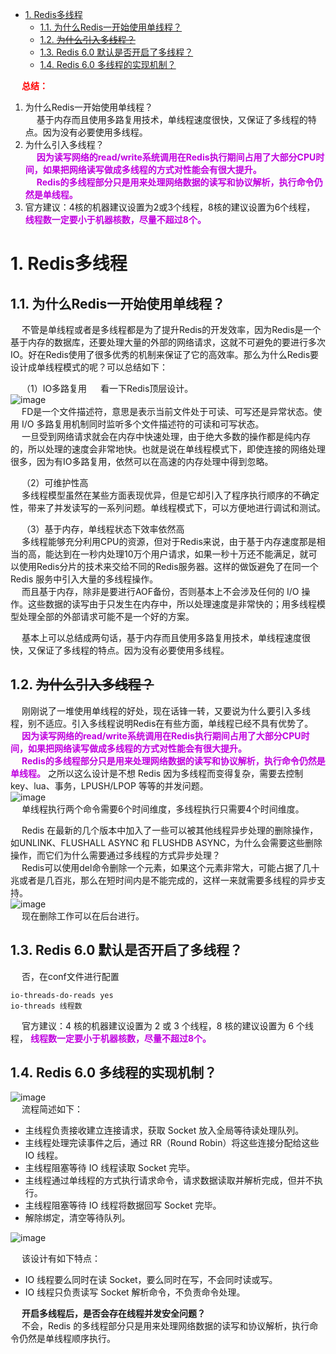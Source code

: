 
<!-- TOC -->

- [1. Redis多线程](#1-redis多线程)
    - [1.1. 为什么Redis一开始使用单线程？](#11-为什么redis一开始使用单线程)
    - [1.2. ~~为什么引入多线程？~~](#12-为什么引入多线程)
    - [1.3. Redis 6.0 默认是否开启了多线程？](#13-redis-60-默认是否开启了多线程)
    - [1.4. Redis 6.0 多线程的实现机制？](#14-redis-60-多线程的实现机制)

<!-- /TOC -->

&emsp; **<font color = "red">总结：</font>**  
1. 为什么Redis一开始使用单线程？  
&emsp; 基于内存而且使用多路复用技术，单线程速度很快，又保证了多线程的特点。因为没有必要使用多线程。  
2. 为什么引入多线程？  
&emsp; **<font color = "clime">因为读写网络的read/write系统调用在Redis执行期间占用了大部分CPU时间，如果把网络读写做成多线程的方式对性能会有很大提升。</font>**  
&emsp; **<font color = "clime">Redis的多线程部分只是用来处理网络数据的读写和协议解析，执行命令仍然是单线程。</font>** 
3. 官方建议：4核的机器建议设置为2或3个线程，8核的建议设置为6个线程， **<font color = "clime">线程数一定要小于机器核数，尽量不超过8个。</font>**   


# 1. Redis多线程
<!-- 
重要  ★★★Redis 多线程网络模型全面揭秘 
https://mp.weixin.qq.com/s/-s5BaFx2IV5xbyjgZWk-5A

https://baijiahao.baidu.com/s?id=1664285811566919896&wfr=spider&for=pc&searchword=redis%E5%A4%9A%E7%BA%BF%E7%A8%8B
https://www.cnblogs.com/gz666666/p/12901507.html

https://www.hollischuang.com/archives/6198
-->

## 1.1. 为什么Redis一开始使用单线程？  
&emsp; 不管是单线程或者是多线程都是为了提升Redis的开发效率，因为Redis是一个基于内存的数据库，还要处理大量的外部的网络请求，这就不可避免的要进行多次IO。好在Redis使用了很多优秀的机制来保证了它的高效率。那么为什么Redis要设计成单线程模式的呢？可以总结如下：  

&emsp; （1）IO多路复用
&emsp; 看一下Redis顶层设计。  
![image](https://gitee.com/wt1814/pic-host/raw/master/images/microService/Redis/redis-115.png)  
&emsp; FD是一个文件描述符，意思是表示当前文件处于可读、可写还是异常状态。使用 I/O 多路复用机制同时监听多个文件描述符的可读和可写状态。  
&emsp; 一旦受到网络请求就会在内存中快速处理，由于绝大多数的操作都是纯内存的，所以处理的速度会非常地快。也就是说在单线程模式下，即使连接的网络处理很多，因为有IO多路复用，依然可以在高速的内存处理中得到忽略。  

&emsp; （2）可维护性高  
&emsp; 多线程模型虽然在某些方面表现优异，但是它却引入了程序执行顺序的不确定性，带来了并发读写的一系列问题。单线程模式下，可以方便地进行调试和测试。  

&emsp; （3）基于内存，单线程状态下效率依然高  
&emsp; 多线程能够充分利用CPU的资源，但对于Redis来说，由于基于内存速度那是相当的高，能达到在一秒内处理10万个用户请求，如果一秒十万还不能满足，就可以使用Redis分片的技术来交给不同的Redis服务器。这样的做饭避免了在同一个 Redis 服务中引入大量的多线程操作。  
&emsp; 而且基于内存，除非是要进行AOF备份，否则基本上不会涉及任何的 I/O 操作。这些数据的读写由于只发生在内存中，所以处理速度是非常快的；用多线程模型处理全部的外部请求可能不是一个好的方案。  

&emsp; 基本上可以总结成两句话，基于内存而且使用多路复用技术，单线程速度很快，又保证了多线程的特点。因为没有必要使用多线程。  

## 1.2. ~~为什么引入多线程？~~
&emsp; 刚刚说了一堆使用单线程的好处，现在话锋一转，又要说为什么要引入多线程，别不适应。引入多线程说明Redis在有些方面，单线程已经不具有优势了。  
&emsp; **<font color = "clime">因为读写网络的read/write系统调用在Redis执行期间占用了大部分CPU时间，如果把网络读写做成多线程的方式对性能会有很大提升。</font>**  
&emsp; **<font color = "clime">Redis的多线程部分只是用来处理网络数据的读写和协议解析，执行命令仍然是单线程。</font>** 之所以这么设计是不想 Redis 因为多线程而变得复杂，需要去控制 key、lua、事务，LPUSH/LPOP 等等的并发问题。  
![image](https://gitee.com/wt1814/pic-host/raw/master/images/microService/Redis/redis-119.png)  
&emsp; 单线程执行两个命令需要6个时间维度，多线程执行只需要4个时间维度。  


&emsp; Redis 在最新的几个版本中加入了一些可以被其他线程异步处理的删除操作，如UNLINK、FLUSHALL ASYNC 和 FLUSHDB ASYNC，为什么会需要这些删除操作，而它们为什么需要通过多线程的方式异步处理？  
&emsp; Redis可以使用del命令删除一个元素，如果这个元素非常大，可能占据了几十兆或者是几百兆，那么在短时间内是不能完成的，这样一来就需要多线程的异步支持。  
![image](https://gitee.com/wt1814/pic-host/raw/master/images/microService/Redis/redis-116.png)  
&emsp; 现在删除工作可以在后台进行。  

## 1.3. Redis 6.0 默认是否开启了多线程？
&emsp; 否，在conf文件进行配置  

```text
io-threads-do-reads yes  
io-threads 线程数
```
&emsp; 官方建议：4 核的机器建议设置为 2 或 3 个线程，8 核的建议设置为 6 个线程， **<font color = "clime">线程数一定要小于机器核数，尽量不超过8个。</font>**   

## 1.4. Redis 6.0 多线程的实现机制？  
![image](https://gitee.com/wt1814/pic-host/raw/master/images/microService/Redis/redis-117.png)  
&emsp; 流程简述如下：  

* 主线程负责接收建立连接请求，获取 Socket 放入全局等待读处理队列。  
* 主线程处理完读事件之后，通过 RR（Round Robin）将这些连接分配给这些 IO 线程。  
* 主线程阻塞等待 IO 线程读取 Socket 完毕。  
* 主线程通过单线程的方式执行请求命令，请求数据读取并解析完成，但并不执行。 
* 主线程阻塞等待 IO 线程将数据回写 Socket 完毕。  
* 解除绑定，清空等待队列。  

![image](https://gitee.com/wt1814/pic-host/raw/master/images/microService/Redis/redis-118.png)  

&emsp; 该设计有如下特点：  

* IO 线程要么同时在读 Socket，要么同时在写，不会同时读或写。  
* IO 线程只负责读写 Socket 解析命令，不负责命令处理。

&emsp; **开启多线程后，是否会存在线程并发安全问题？**  
&emsp; 不会，Redis 的多线程部分只是用来处理网络数据的读写和协议解析，执行命令仍然是单线程顺序执行。  
